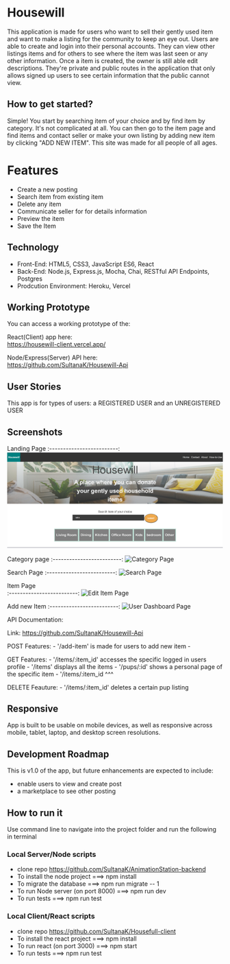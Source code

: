 # Housewill


This application is made for users who want to sell their gently used item and want to make a listing for the community to keep an eye out. Users are able to create and login into their personal accounts. They can view other listings items and for others to see where the item was last seen or any other information. Once a item is created, the owner is still able edit descriptions. They're private and public routes in the application that only allows signed up users to see certain information that the public cannot view.

## How to get started?

Simple! You start by searching item of your choice and by find item by category. It's not complicated at all. You can then go to the item page and find items and contact seller or make your own listing by adding new item by clicking "ADD NEW ITEM". This site was made for all people of all ages.


# Features

- Create a new posting
- Search item from existing item
- Delete any item
- Communicate seller for for details information
- Preview the item
- Save the Item 

## Technology

- Front-End: HTML5, CSS3, JavaScript ES6, React
- Back-End: Node.js, Express.js, Mocha, Chai, RESTful API Endpoints, Postgres
- Prodcution Environment: Heroku, Vercel

## Working Prototype

You can access a working prototype of the:

  React(Client) app here:  
    https://housewill-client.vercel.app/  
    
  Node/Express(Server) API here:  
    https://github.com/SultanaK/Housewill-Api 

## User Stories

This app is for types of users: a REGISTERED USER and an UNREGISTERED USER




## Screenshots

Landing Page
:-------------------------:
![Landing Page](./documentation/screenshots/home.png)

Category page
:-------------------------:
![Category Page](./documentation/screenshots/caregory.png)

Search Page
:-------------------------:
![Search Page](./images/screenshots/search.png)

Item Page  
:-------------------------:
![Edit Item Page](./images/screenshots/item.png)

Add new Item
:-------------------------:
![User Dashboard Page](./images/screenshots/add-new.png)




API Documentation:

Link: https://github.com/SultanaK/Housewill-Api

POST Features: - '/add-item' is made for users to add new item - 

GET Features: - '/items/:item_id' accesses the specific logged in users profile - '/items' displays all the items - '/pups/:id' shows a personal page of the specific item - '/items/:item_id ^^^

DELETE Feauture: - '/items/:item_id' deletes a certain pup listing


## Responsive

App is built to be usable on mobile devices, as well as responsive across mobile, tablet, laptop, and desktop screen resolutions.

## Development Roadmap

This is v1.0 of the app, but future enhancements are expected to include:

-  enable users to view and create post
-  a marketplace to see other posting

## How to run it

Use command line to navigate into the project folder and run the following in terminal

### Local Server/Node scripts

- clone repo https://github.com/SultanaK/AnimationStation-backend
- To install the node project ===> npm install
- To migrate the database ===> npm run migrate -- 1
- To run Node server (on port 8000) ===> npm run dev
- To run tests ===> npm run test

### Local Client/React scripts

- clone repo https://github.com/SultanaK/Housefull-client
- To install the react project ===> npm install
- To run react (on port 3000) ===> npm start
- To run tests ===> npm run test
